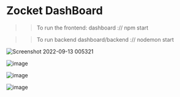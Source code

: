 # Zocket DashBoard


>> To run the frontend:
>> dashboard :// npm start

>>To run backend
>>dashboard/backend :// nodemon start

![Screenshot 2022-09-13 005321](https://user-images.githubusercontent.com/75611417/189738395-e3ed6f72-3d65-46a5-a1fa-f6185773b994.png)

![image](https://user-images.githubusercontent.com/75611417/189738574-23f3cdc0-7a25-49ae-9158-2ae79a9850e9.png)

![image](https://user-images.githubusercontent.com/75611417/189738764-2d96dd75-0c93-4325-82a0-a0a14d31d327.png)

![image](https://user-images.githubusercontent.com/75611417/189740269-3890725e-7a10-4631-96a7-78d7d22a997d.png)

